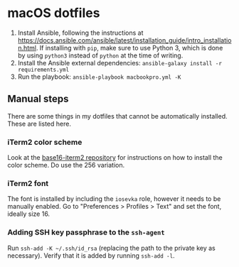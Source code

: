 # macOS dotfiles
1. Install Ansible, following the instructions at https://docs.ansible.com/ansible/latest/installation_guide/intro_installation.html. If installing with `pip`, make sure to use Python 3, which is done by using `python3` instead of `python` at the time of writing.
1. Install the Ansible external dependencies: `ansible-galaxy install -r requirements.yml`
1. Run the playbook: `ansible-playbook macbookpro.yml -K`

## Manual steps
There are some things in my dotfiles that cannot be automatically installed. These are listed here.

### iTerm2 color scheme
Look at the [base16-iterm2 repository](https://github.com/martinlindhe/base16-iterm2) for instructions on how to install the color scheme. Do use the 256 variation.

### iTerm2 font
The font is installed by including the `iosevka` role, however it needs to be manually enabled. Go to "Preferences > Profiles > Text" and set the font, ideally size 16.

### Adding SSH key passphrase to the `ssh-agent`
Run `ssh-add -K ~/.ssh/id_rsa` (replacing the path to the private key as necessary). Verify that it is added by running `ssh-add -l`.
